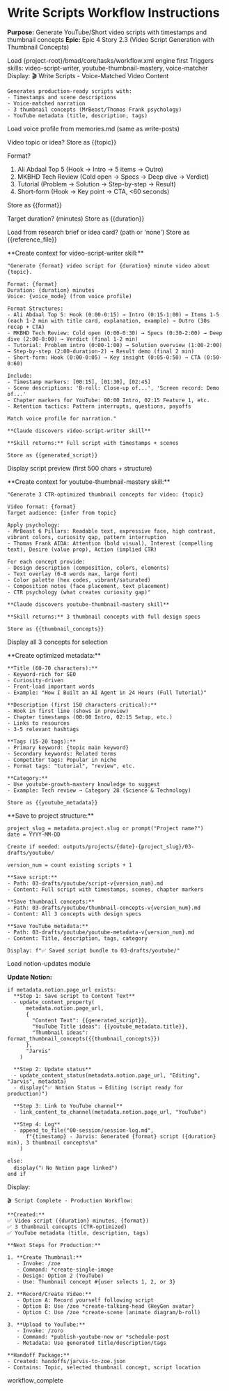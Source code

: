 # Write Scripts Workflow Instructions

**Purpose:** Generate YouTube/Short video scripts with timestamps and thumbnail concepts
**Epic:** Epic 4 Story 2.3 (Video Script Generation with Thumbnail Concepts)

<workflow>
<critical>Load {project-root}/bmad/core/tasks/workflow.xml engine first</critical>
<critical>Triggers skills: video-script-writer, youtube-thumbnail-mastery, voice-matcher</critical>

<step n="1" goal="Load voice profile and gather requirements">
  <action>Display:
    🎬 Write Scripts - Voice-Matched Video Content

    Generates production-ready scripts with:
    - Timestamps and scene descriptions
    - Voice-matched narration
    - 3 thumbnail concepts (MrBeast/Thomas Frank psychology)
    - YouTube metadata (title, description, tags)
  </action>

  <action>Load voice profile from memories.md (same as write-posts)</action>

  <ask>Video topic or idea?</ask>
  <action>Store as {{topic}}</action>

  <ask>Format?
  1. Ali Abdaal Top 5 (Hook → Intro → 5 items → Outro)
  2. MKBHD Tech Review (Cold open → Specs → Deep dive → Verdict)
  3. Tutorial (Problem → Solution → Step-by-step → Result)
  4. Short-form (Hook → Key point → CTA, <60 seconds)
  </ask>
  <action>Store as {{format}}</action>

  <ask>Target duration? (minutes)</ask>
  <action>Store as {{duration}}</action>

  <ask>Load from research brief or idea card? (path or 'none')</ask>
  <action>Store as {{reference_file}}</action>
</step>

<step n="2" goal="Generate script (triggers video-script-writer skill)">
  <action>**Create context for video-script-writer skill:**

    "Generate {format} video script for {duration} minute video about {topic}.

    Format: {format}
    Duration: {duration} minutes
    Voice: {voice_mode} (from voice profile)

    Format Structures:
    - Ali Abdaal Top 5: Hook (0:00-0:15) → Intro (0:15-1:00) → Items 1-5 (each 1-2 min with title card, explanation, example) → Outro (30s recap + CTA)
    - MKBHD Tech Review: Cold open (0:00-0:30) → Specs (0:30-2:00) → Deep dive (2:00-8:00) → Verdict (final 1-2 min)
    - Tutorial: Problem intro (0:00-1:00) → Solution overview (1:00-2:00) → Step-by-step (2:00-duration-2) → Result demo (final 2 min)
    - Short-form: Hook (0:00-0:05) → Key insight (0:05-0:50) → CTA (0:50-0:60)

    Include:
    - Timestamp markers: [00:15], [01:30], [02:45]
    - Scene descriptions: 'B-roll: Close-up of...', 'Screen record: Demo of...'
    - Chapter markers for YouTube: 00:00 Intro, 02:15 Feature 1, etc.
    - Retention tactics: Pattern interrupts, questions, payoffs

    Match voice profile for narration."

    **Claude discovers video-script-writer skill**

    **Skill returns:** Full script with timestamps + scenes

    Store as {{generated_script}}
  </action>

  <action>Display script preview (first 500 chars + structure)</action>
</step>

<step n="3" goal="Generate thumbnail concepts (triggers youtube-thumbnail-mastery skill)">
  <action>**Create context for youtube-thumbnail-mastery skill:**

    "Generate 3 CTR-optimized thumbnail concepts for video: {topic}

    Video format: {format}
    Target audience: {infer from topic}

    Apply psychology:
    - MrBeast 6 Pillars: Readable text, expressive face, high contrast, vibrant colors, curiosity gap, pattern interruption
    - Thomas Frank AIDA: Attention (bold visual), Interest (compelling text), Desire (value prop), Action (implied CTR)

    For each concept provide:
    - Design description (composition, colors, elements)
    - Text overlay (6-8 words max, large font)
    - Color palette (hex codes, vibrant/saturated)
    - Composition notes (face placement, text placement)
    - CTR psychology (what creates curiosity gap)"

    **Claude discovers youtube-thumbnail-mastery skill**

    **Skill returns:** 3 thumbnail concepts with full design specs

    Store as {{thumbnail_concepts}}
  </action>

  <action>Display all 3 concepts for selection</action>
</step>

<step n="4" goal="Generate YouTube metadata">
  <action>**Create optimized metadata:**

    **Title (60-70 characters):**
    - Keyword-rich for SEO
    - Curiosity-driven
    - Front-load important words
    - Example: "How I Built an AI Agent in 24 Hours (Full Tutorial)"

    **Description (first 150 characters critical):**
    - Hook in first line (shows in preview)
    - Chapter timestamps (00:00 Intro, 02:15 Setup, etc.)
    - Links to resources
    - 3-5 relevant hashtags

    **Tags (15-20 tags):**
    - Primary keyword: {topic main keyword}
    - Secondary keywords: Related terms
    - Competitor tags: Popular in niche
    - Format tags: "tutorial", "review", etc.

    **Category:**
    - Use youtube-growth-mastery knowledge to suggest
    - Example: Tech review → Category 28 (Science & Technology)

    Store as {{youtube_metadata}}
  </action>
</step>

<step n="5" goal="Save script with all assets">
  <action>**Save to project structure:**

    project_slug = metadata.project.slug or prompt("Project name?")
    date = YYYY-MM-DD

    Create if needed: outputs/projects/{date}-{project_slug}/03-drafts/youtube/

    version_num = count existing scripts + 1

    **Save script:**
    - Path: 03-drafts/youtube/script-v{version_num}.md
    - Content: Full script with timestamps, scenes, chapter markers

    **Save thumbnail concepts:**
    - Path: 03-drafts/youtube/thumbnail-concepts-v{version_num}.md
    - Content: All 3 concepts with design specs

    **Save YouTube metadata:**
    - Path: 03-drafts/youtube/youtube-metadata-v{version_num}.md
    - Content: Title, description, tags, category

    Display: f"✅ Saved script bundle to 03-drafts/youtube/"
  </action>
</step>

<step n="6" goal="Update Notion (Epic 2 Integration)">
  <action>Load notion-updates module</action>

  <action>**Update Notion:**

    if metadata.notion.page_url exists:
      **Step 1: Save script to Content Text**
      - update_content_property(
          metadata.notion.page_url,
          {
            "Content Text": {{generated_script}},
            "YouTube Title ideas": {{youtube_metadata.title}},
            "Thumbnail ideas": format_thumbnail_concepts({{thumbnail_concepts}})
          },
          "Jarvis"
        )

      **Step 2: Update status**
      - update_content_status(metadata.notion.page_url, "Editing", "Jarvis", metadata)
      - display("✅ Notion Status → Editing (script ready for production)")

      **Step 3: Link to YouTube channel**
      - link_content_to_channel(metadata.notion.page_url, "YouTube")

      **Step 4: Log**
      - append_to_file("00-session/session-log.md",
          f"{timestamp} - Jarvis: Generated {format} script ({duration} min), 3 thumbnail concepts\n"
        )

    else:
      display("ℹ️ No Notion page linked")
    end if
  </action>
</step>

<step n="7" goal="Suggest production workflow">
  <action>Display:

    🎬 Script Complete - Production Workflow:

    **Created:**
    ✅ Video script ({duration} minutes, {format})
    ✅ 3 thumbnail concepts (CTR-optimized)
    ✅ YouTube metadata (title, description, tags)

    **Next Steps for Production:**

    1. **Create Thumbnail:**
       - Invoke: /zoe
       - Command: *create-single-image
       - Design: Option 2 (YouTube)
       - Use: Thumbnail concept #{user selects 1, 2, or 3}

    2. **Record/Create Video:**
       - Option A: Record yourself following script
       - Option B: Use /zoe *create-talking-head (HeyGen avatar)
       - Option C: Use /zoe *create-scene (animate diagram/b-roll)

    3. **Upload to YouTube:**
       - Invoke: /zoro
       - Command: *publish-youtube-now or *schedule-post
       - Metadata: Use generated title/description/tags

    **Handoff Package:**
    - Created: handoffs/jarvis-to-zoe.json
    - Contains: Topic, selected thumbnail concept, script location
  </action>

  <template-output>workflow_complete</template-output>
</step>

</workflow>

